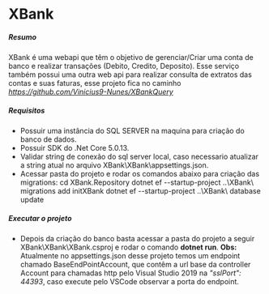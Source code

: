 # XBank
##### Resumo
XBank é uma webapi que têm o objetivo de gerenciar/Criar uma conta de banco e realizar transações (Debito, Credito, Deposito).
Esse serviço também possui uma outra web api para realizar consulta de extratos das contas e suas faturas, esse projeto fica no caminho *https://github.com/Vinicius9-Nunes/XBankQuery*
##### Requisitos
* Possuir uma instância do SQL SERVER na maquina para criação do banco de dados.
* Possuir SDK do .Net Core 5.0.13.
* Validar string de conexão do sql server local, caso necessario atualizar a string atual no arquivo XBank\XBank\appsettings.json.
* Acessar pasta do projeto e rodar os comandos abaixo para criação das migrations:
    cd XBank.Repository
    dotnet ef --startup-project ..\XBank\ migrations add initXBank
    dotnet ef --startup-project ..\XBank\ database update

##### Executar o projeto
* Depois da criação do banco basta acessar a pasta do projeto a seguir XBank\XBank\XBank.csproj e rodar o comando **dotnet run**.
**Obs:** Atualmente no appsettings.json desse projeto temos um endpoint chamado BaseEndPointAccount, que contêm a url base da controller Account para chamadas http pelo Visual Studio 2019 na *"sslPort": 44393*, caso execute pelo VSCode observar a porta do endpoint.